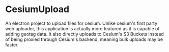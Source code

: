 ﻿# CesiumUpload
An electron project to upload files for cesium. Unlike cesium's first party web uploader, this application is actually more featured as it is capable of adding geotag data. It also directly uploads to Cesium's S3 Buckets instead of being proxied through Cesium's backend, meaning bulk uploads may be faster.
